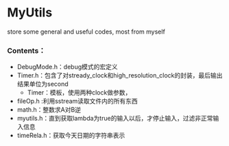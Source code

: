 # MyUtils
store some general and useful codes, most from myself

### Contents：

- DebugMode.h：debug模式的宏定义
- Timer.h：包含了对stready_clock和high_resolution_clock的封装，最后输出结果单位为second
  - Timer：模板，使用两种clock做参数，
- fileOp.h :利用sstream读取文件内的所有东西
- math.h：整数求A对B逆
- myutils.h：直到获取lambda为true的输入以后，才停止输入，过滤非正常输入信息
- timeRela.h：获取今天日期的字符串表示